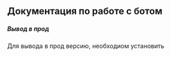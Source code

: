 ## Документация по работе с ботом

##### Вывод в прод
Для вывода в прод версию, необходиом установить 